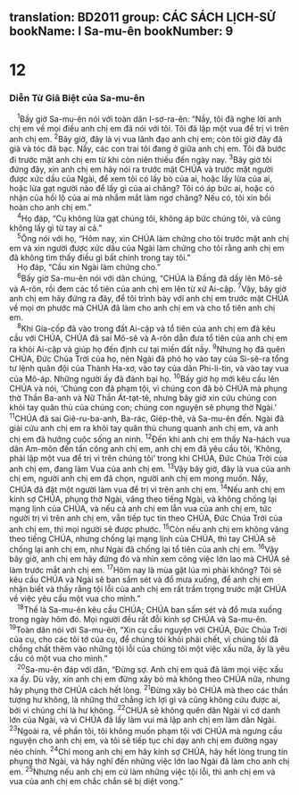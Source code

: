 translation: BD2011
group: CÁC SÁCH LỊCH-SỬ
bookName: I Sa-mu-ên 
bookNumber: 9
-------

<div class="title"><h1>12</h1><h3>Diễn Từ Giã Biệt của Sa-mu-ên</h3></div>
<span class="verse 1sa_12_1"> <sup>1</sup>Bấy giờ Sa-mu-ên nói với toàn dân I-sơ-ra-ên: “Nầy, tôi đã nghe lời anh chị em về mọi điều anh chị em đã nói với tôi. Tôi đã lập một vua để trị vì trên anh chị em. </span>
<span class="verse 1sa_12_2"><sup>2</sup>Bây giờ, đây là vị vua lãnh đạo anh chị em; còn tôi giờ đây đã già và tóc đã bạc. Nầy, các con trai tôi đang ở giữa anh chị em. Tôi đã bước đi trước mặt anh chị em từ khi còn niên thiếu đến ngày nay. </span>
<span class="verse 1sa_12_3"><sup>3</sup>Bây giờ tôi đứng đây, xin anh chị em hãy nói ra trước mặt CHÚA và trước mặt người được xức dầu của Ngài, để xem tôi có lấy bò của ai, hoặc lấy lừa của ai, hoặc lừa gạt người nào để lấy gì của ai chăng? Tôi có áp bức ai, hoặc có nhận của hối lộ của ai mà nhắm mắt làm ngơ chăng? Nếu có, tôi xin bồi hoàn cho anh chị em.”<br/></span>
<span class="verse 1sa_12_4"> <sup>4</sup>Họ đáp, “Cụ không lừa gạt chúng tôi, không áp bức chúng tôi, và cũng không lấy gì từ tay ai cả.”<br/></span>
<span class="verse 1sa_12_5"> <sup>5</sup>Ông nói với họ, “Hôm nay, xin CHÚA làm chứng cho tôi trước mặt anh chị em và xin người được xức dầu của Ngài làm chứng cho tôi rằng anh chị em đã không tìm thấy điều gì bất chính trong tay tôi.”<br/> Họ đáp, “Cầu xin Ngài làm chứng cho.”<br/></span>
<span class="verse 1sa_12_6"> <sup>6</sup>Bấy giờ Sa-mu-ên nói với dân chúng, “CHÚA là Ðấng đã dấy lên Mô-sê và A-rôn, rồi đem các tổ tiên của anh chị em lên từ xứ Ai-cập. </span>
<span class="verse 1sa_12_7"><sup>7</sup>Vậy, bây giờ anh chị em hãy đứng ra đây, để tôi trình bày với anh chị em trước mặt CHÚA về mọi ơn phước mà CHÚA đã làm cho anh chị em và cho tổ tiên anh chị em.<br/></span>
<span class="verse 1sa_12_8"> <sup>8</sup>Khi Gia-cốp đã vào trong đất Ai-cập và tổ tiên của anh chị em đã kêu cầu với CHÚA, CHÚA đã sai Mô-sê và A-rôn dẫn đưa tổ tiên của anh chị em ra khỏi Ai-cập và giúp họ đến định cư tại miền đất nầy. </span>
<span class="verse 1sa_12_9"><sup>9</sup>Nhưng họ đã quên CHÚA, Ðức Chúa Trời của họ, nên Ngài đã phó họ vào tay của Si-sê-ra tổng tư lệnh quân đội của Thành Ha-xơ, vào tay của dân Phi-li-tin, và vào tay vua của Mô-áp. Những người ấy đã đánh bại họ. </span>
<span class="verse 1sa_12_10"><sup>10</sup>Bấy giờ họ mới kêu cầu lên CHÚA và nói, ‘Chúng con đã phạm tội, vì chúng con đã bỏ CHÚA mà phụng thờ Thần Ba-anh và Nữ Thần Át-tạt-tê, nhưng bây giờ xin cứu chúng con khỏi tay quân thù của chúng con; chúng con nguyện sẽ phụng thờ Ngài.’ </span>
<span class="verse 1sa_12_11"><sup>11</sup>CHÚA đã sai Giê-ru-ba-anh, Ba-rác, Giép-thê, và Sa-mu-ên đến. Ngài đã giải cứu anh chị em ra khỏi tay quân thù chung quanh anh chị em, và anh chị em đã hưởng cuộc sống an ninh. </span>
<span class="verse 1sa_12_12"><sup>12</sup>Ðến khi anh chị em thấy Na-hách vua dân Am-môn đến tấn công anh chị em, anh chị em đã yêu cầu tôi, ‘Không, phải lập một vua để trị vì trên chúng tôi’ trong khi CHÚA, Ðức Chúa Trời của anh chị em, đang làm Vua của anh chị em. </span>
<span class="verse 1sa_12_13"><sup>13</sup>Vậy bây giờ, đây là vua của anh chị em, người anh chị em đã chọn, người anh chị em mong muốn. Nầy, CHÚA đã đặt một người làm vua để trị vì trên anh chị em. </span>
<span class="verse 1sa_12_14"><sup>14</sup>Nếu anh chị em kính sợ CHÚA, phụng thờ Ngài, vâng theo tiếng Ngài, và không chống lại mạng lịnh của CHÚA, và nếu cả anh chị em lẫn vua của anh chị em, tức người trị vì trên anh chị em, vẫn tiếp tục tin theo CHÚA, Ðức Chúa Trời của anh chị em, thì mọi người sẽ được phước. </span>
<span class="verse 1sa_12_15"><sup>15</sup>Còn nếu anh chị em không vâng theo tiếng CHÚA, nhưng chống lại mạng lịnh của CHÚA, thì tay CHÚA sẽ chống lại anh chị em, như Ngài đã chống lại tổ tiên của anh chị em. </span>
<span class="verse 1sa_12_16"><sup>16</sup>Vậy bây giờ, anh chị em hãy đứng đó và nhìn xem công việc lớn lao mà CHÚA sẽ làm trước mắt anh chị em. </span>
<span class="verse 1sa_12_17"><sup>17</sup>Hôm nay là mùa gặt lúa mì phải không? Tôi sẽ kêu cầu CHÚA và Ngài sẽ ban sấm sét và đổ mưa xuống, để anh chị em nhận biết và thấy rằng tội lỗi của anh chị em rất trầm trọng trước mặt CHÚA về việc yêu cầu một vua cho mình.”<br/></span>
<span class="verse 1sa_12_18"> <sup>18</sup>Thế là Sa-mu-ên kêu cầu CHÚA; CHÚA ban sấm sét và đổ mưa xuống trong ngày hôm đó. Mọi người đều rất đỗi kính sợ CHÚA và Sa-mu-ên. </span>
<span class="verse 1sa_12_19"><sup>19</sup>Toàn dân nói với Sa-mu-ên, “Xin cụ cầu nguyện với CHÚA, Ðức Chúa Trời của cụ, cho các tôi tớ của cụ, để chúng tôi khỏi phải chết, vì chúng tôi đã chồng chất thêm vào những tội lỗi của chúng tôi một việc xấu nữa, ấy là yêu cầu có một vua cho mình.”<br/></span>
<span class="verse 1sa_12_20"> <sup>20</sup>Sa-mu-ên đáp với dân, “Ðừng sợ. Anh chị em quả đã làm mọi việc xấu xa ấy. Dù vậy, xin anh chị em đừng xây bỏ mà không theo CHÚA nữa, nhưng hãy phụng thờ CHÚA cách hết lòng. </span>
<span class="verse 1sa_12_21"><sup>21</sup>Ðừng xây bỏ CHÚA mà theo các thần tượng hư không, là những thứ chẳng ích lợi gì và cũng không cứu được ai, bởi vì chúng chỉ là hư không. </span>
<span class="verse 1sa_12_22"><sup>22</sup>CHÚA sẽ không quên dân Ngài vì cớ danh lớn của Ngài, và vì CHÚA đã lấy làm vui mà lập anh chị em làm dân Ngài. </span>
<span class="verse 1sa_12_23"><sup>23</sup>Ngoài ra, về phần tôi, tôi không muốn phạm tội với CHÚA mà ngưng cầu nguyện cho anh chị em, và tôi sẽ tiếp tục chỉ dạy anh chị em đường ngay nẻo chính. </span>
<span class="verse 1sa_12_24"><sup>24</sup>Chỉ mong anh chị em hãy kính sợ CHÚA, hãy hết lòng trung tín phụng thờ Ngài, và hãy nghĩ đến những việc lớn lao Ngài đã làm cho anh chị em. </span>
<span class="verse 1sa_12_25"><sup>25</sup>Nhưng nếu anh chị em cứ làm những việc tội lỗi, thì anh chị em và vua của anh chị em chắc chắn sẽ bị diệt vong.” <br/></span>
